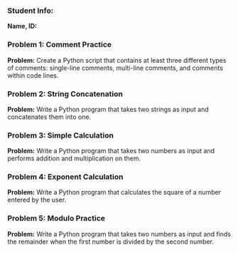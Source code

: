 ### Student Info:
**Name, ID:**


### Problem 1: Comment Practice

**Problem:** Create a Python script that contains at least three different types of comments: single-line comments, multi-line comments, and comments within code lines.


### Problem 2: String Concatenation

**Problem:** Write a Python program that takes two strings as input and concatenates them into one.


### Problem 3: Simple Calculation

**Problem:** Write a Python program that takes two numbers as input and performs addition and multiplication on them.


### Problem 4: Exponent Calculation

**Problem:** Write a Python program that calculates the square of a number entered by the user.


### Problem 5: Modulo Practice

**Problem:** Write a Python program that takes two numbers as input and finds the remainder when the first number is divided by the second number.

